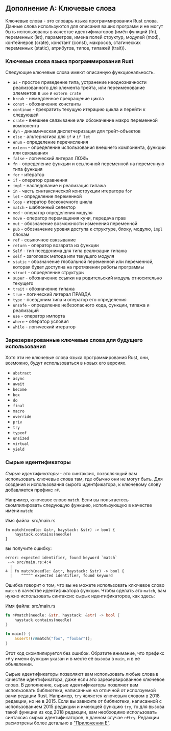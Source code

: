 ## Дополнение А: Ключевые слова

Ключевые слова - это словарь языка программирования Rust слова. Данные слова
используются для описания ваших программ и не могут быть использованы в качестве
идентификаторов (имён функций (fn), переменных (let), параметров, имена полей
структур, модулей (mod), контейнеров (crate), констант (const), макросов,
статических переменных (static), атрибутов, типов, типажей (trait)).

### Ключевые слова языка программирования Rust

Следующие ключевые слова имеют описанную функциональность.

- `as` - простое приведение типа, устранение неоднозначности реализованного для элемента трейта, или переименование элементов в `use` и `extern crate`
- `break` - немедленное прекращение цикла
- `const` - обозначение константы
- `continue` - прекратить текущую итерацию цикла и перейти к следующей
- `crate` - внешнее связывание или обозначение макро переменной компонента
- `dyn` - динамическая диспетчеризация для трейт-объектов
- `else` - альтернатива для `if` и `if let`
- `enum` - определение перечисления
- `extern` - определение использования внешнего компонента, функции или связывания
- `false` - логический литерал ЛОЖЬ
- `fn` - определение функции и ссылочной переменной на переменную типа функция
- `for` - итератор
- `if` - оператор сравнения
- `impl` - наследование и реализация типажа
- `in` - часть синтаксической конструкции итератора `for`
- `let` - определение переменной
- `loop` - итератор бесконечного цикла
- `match` - шаблонный селектор
- `mod` - оператор определения модуля
- `move` - оператор перемещения кучи, передача прав
- `mut` -  обозначение возможности изменения переменной
- `pub` - обозначение уровня доступа к структуре, блоку, модулю, `impl` блокам
- `ref` - ссылочное связывание
- `return` - оператор возврата из функции
- `Self` - тип псевдонима для типа реализации типажа
- `self` - заголовок метода или текущего модуля
- `static` - обозначение глобальной переменной или переменной, которая будет доступна на протяжении работы программы
- `struct` - определение структуры
- `super` - обозначение ссылки на родительский модуль относительно текущего
- `trait` - обозначение типажа
- `true` - логический литерал ПРАВДА
- `type` - псевдоним типа и оператор его определения
- `unsafe` - определение небезопасного кода, функции, типажа и реализаций
- `use` - оператор импорта
- `where` - оператор условия
- `while` - логический итератор

### Зарезервированные ключевые слова для будущего использования

Хотя эти не ключевые слова языка программирования Rust, они, возможно, будут
использоваться в новых его версиях.

- `abstract`
- `async`
- `await`
- `become`
- `box`
- `do`
- `final`
- `macro`
- `override`
- `priv`
- `try`
- `typeof`
- `unsized`
- `virtual`
- `yield`

### Сырые идентификаторы

*Сырые идентификаторы* - это синтаксис, позволяющий 
вам использовать ключевые слова там, где обычно они не могут 
быть. Для создания и использования сырого идентфикатора, к 
ключевому слову добавляется префикс `r#`.

Например, ключевое слово `match`. Если вы попытаетесь скомпилировать следующую функцию, использующую в качестве имени `match`:

<span class="filename">Имя файла: src/main.rs</span>

```rust,ignore,does_not_compile
fn match(needle: &str, haystack: &str) -> bool {
    haystack.contains(needle)
}
```

вы получите ошибку:

```text
error: expected identifier, found keyword `match`
 --> src/main.rs:4:4
  |
4 | fn match(needle: &str, haystack: &str) -> bool {
  |    ^^^^^ expected identifier, found keyword
```

Ошибка говорит о том, что вы не можете использовать ключевое 
слово `match` в качестве идентификатора функции. 
Чтобы сделать это `match`, вам нужно использовать 
синтаксис сырых идентификаторов, как здесь:

<span class="filename">Имя файла: src/main.rs</span>

```rust
fn r#match(needle: &str, haystack: &str) -> bool {
    haystack.contains(needle)
}

fn main() {
    assert!(r#match("foo", "foobar"));
}
```

Этот код скомпилируется без ошибок. Обратите внимание, что 
префикс `r#` у имени функции указан и в месте её 
вызова в `main`, и в её объявлении.

Сырые идентификаторы позволяют вам использовать любые слова 
в качестве идентификатора, даже если это зарезервированное 
ключевое слово. В дополнение, сырые идентификаторы позвляют 
вам использовать библиотеки, написанные на отличной от 
исползуемой вами редации Rust. Например, `try` 
является ключевым словом в 2018 редакции, но не в 2015. Если вы 
зависите от библиотеки, написанной с использованием 2015 
редакции и имеющей функцию `try`, то для вызова 
такой функции из код 2018 редакции, вам необходимо 
использовать синтаксис сырых идентификаторов, в данном случае 
`r#try`. Редакции расмотрены более детально в 
["Приложении Е"]<comment>.</comment>


["Приложении Е"]: #raw-identifiers